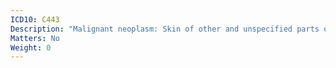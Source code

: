 ```yaml
---
ICD10: C443
Description: "Malignant neoplasm: Skin of other and unspecified parts of face"
Matters: No
Weight: 0
---
```

